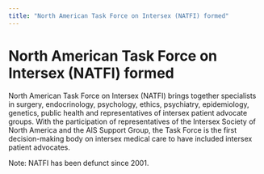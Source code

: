 ```yaml
---
title: "North American Task Force on Intersex (NATFI) formed"
---
```


# North American Task Force on Intersex (NATFI) formed

North American Task Force on Intersex (NATFI) brings together specialists in surgery, endocrinology, psychology, ethics, psychiatry, epidemiology, genetics, public health and representatives of intersex patient advocate groups. With the participation of representatives of the Intersex Society of North America and the AIS Support Group, the Task Force is the first decision-making body on intersex medical care to have included intersex patient advocates.  
  
Note: NATFI has been defunct since 2001.